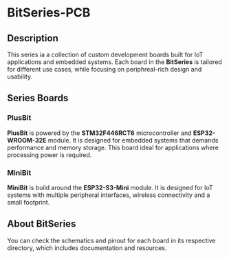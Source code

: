 # BitSeries-PCB

## Description

This series ia a collection of custom development boards built for IoT applications and embedded systems. Each board in the **BitSeries** is tailored for different use cases, while focusing on periphreal-rich design and usability.

## Series Boards

### PlusBit
**PlusBit** is powered by the **STM32F446RCT6** microcontroller and **ESP32-WROOM-32E** module. It is designed for embedded systems that demands performance and memory storage. This board ideal for applications where processing power is required.


### MiniBit
**MiniBit** is build around the **ESP32-S3-Mini** module. It is designed for IoT systems with multiple peripheral interfaces, wireless connectivity and a small footprint.

## About BitSeries

You can check the schematics and pinout for each board in its respective directory, which includes documentation and resources.
